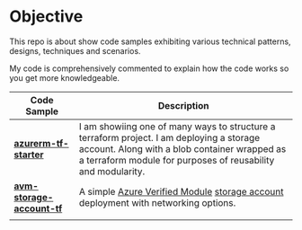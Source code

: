# Objective

This repo is about show code samples exhibiting various technical patterns, designs, techniques and scenarios. 

My code is comprehensively commented to explain how the code works so you get more knowledgeable.

| Code Sample | Description |
| ------ | ----------- |
| __[azurerm-tf-starter](https://github.com/RoyKimYYZ/az-terraform-cicd/tree/main/azurerm-tf-starter)__   | I am showiing one of many ways to structure a terraform project. I am deploying a storage account. Along with a blob container wrapped as a terraform module for purposes of reusability and modularity. |
| __[avm-storage-account-tf](https://github.com/RoyKimYYZ/az-terraform-cicd/tree/main/avm-storage-account-tf)__ | A simple [Azure Verified Module](https://azure.github.io/Azure-Verified-Modules/) [storage account](https://registry.terraform.io/modules/Azure/avm-res-storage-storageaccount/azurerm/latest) deployment with networking options. |
|     | |




